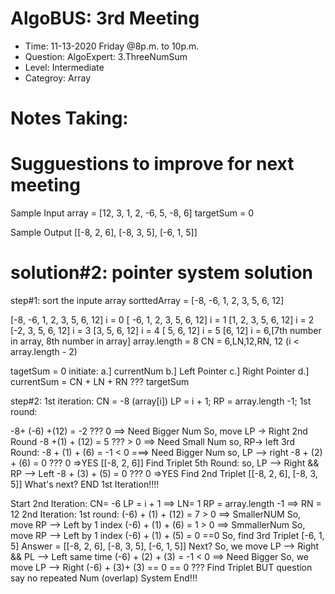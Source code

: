 # AlgoBUS: 3rd Meeting

- Time: 11-13-2020 Friday @8p.m. to 10p.m.
- Question: AlgoExpert: 3.ThreeNumSum
- Level: Intermediate
- Categroy: Array

# Notes Taking:

# Sugguestions to improve for next meeting

Sample Input
array = [12, 3, 1, 2, -6, 5, -8, 6]
targetSum = 0

Sample Output
[[-8, 2, 6], [-8, 3, 5], [-6, 1, 5]]

# solution#2: pointer system solution

step#1: sort the inpute array
sorttedArray = [-8, -6, 1, 2, 3, 5, 6, 12]

[-8, -6, 1, 2, 3, 5, 6, 12] i = 0
[ -6, 1, 2, 3, 5, 6, 12] i = 1
[1, 2, 3, 5, 6, 12] i = 2
[-2, 3, 5, 6, 12] i = 3
[3, 5, 6, 12] i = 4
[ 5, 6, 12] i = 5
[6, 12] i = 6,[7th number in array, 8th number in array]
array.length = 8
CN = 6,LN,12,RN, 12
(i < array.length - 2)

tagetSum = 0
initiate:
a.] currentNum
b.] Left Pointer
c.] Right Pointer
d.] currentSum = CN + LN + RN ??? targetSum

step#2: 1st iteration:
CN = -8 (array[i])
LP = i + 1;
RP = array.length -1;
1st round:

-8+ (-6) +(12) = -2 ??? 0 ==> Need Bigger Num
So, move LP -> Right
2nd Round
-8 +(1) + (12) = 5 ??? > 0 ==> Need Small Num
so, RP-> left
3rd Round:
-8 + (1) + (6) = -1 < 0 ===> Need Bigger Num
so, LP --> right
-8 + (2) + (6) = 0 ??? 0 =>YES
[[-8, 2, 6]]
Find Triplet
5th Round:
so, LP --> Right && RP --> Left
-8 + (3) + (5) = 0 ??? 0 =>YES
Find 2nd Triplet
[[-8, 2, 6], [-8, 3, 5]]
What's next?
END 1st Iteration!!!!

Start 2nd Iteration:
CN= -6
LP = i + 1 ==> LN= 1
RP = array.length -1 ==> RN = 12
2nd Iteration:
1st round:
(-6) + (1) + (12) = 7 > 0 ==> SmallerNUM
So, move RP --> Left by 1 index
(-6) + (1) + (6) = 1 > 0 ==> SmmallerNum
So, move RP --> Left by 1 index
(-6) + (1) + (5) = 0 ==0
So, find 3rd Triplet
[-6, 1, 5]
Answer =
[[-8, 2, 6], [-8, 3, 5], [-6, 1, 5]]
Next?
So, we move LP --> Right && PL --> Left same time
(-6) + (2) + (3) = -1 < 0 ==> Need Bigger
So, we move LP --> Right
(-6) + (3)+ (3) == 0 == 0 ??? Find Triplet BUT question say no repeated Num (overlap)
System End!!!
